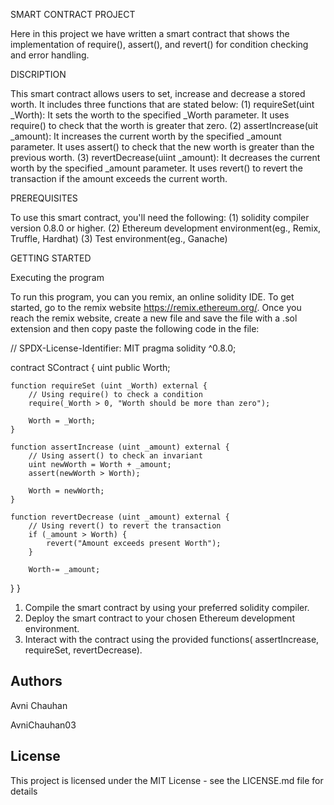 SMART CONTRACT PROJECT

Here in this project we have written a smart contract that shows the implementation of require(), assert(), and revert() for condition checking and error handling.

DISCRIPTION

This smart contract allows users to set, increase and decrease a stored worth. It includes three functions that are stated below:
 (1) requireSet(uint _Worth): It sets the worth to the specified _Worth parameter. It uses require() to check that the worth is greater that zero.
 (2) assertIncrease(uit _amount): It increases the current worth by the specified _amount parameter. It uses assert() to check that the new worth is greater than
 the previous worth.
 (3) revertDecrease(uiint _amount): It decreases the current worth by the specified _amount parameter. It uses revert() to revert the transaction if the amount exceeds the current worth.

 PREREQUISITES

 To use this smart contract, you'll need the following:
 (1) solidity compiler version 0.8.0 or higher.
 (2) Ethereum development environment(eg., Remix, Truffle, Hardhat)
 (3) Test environment(eg., Ganache)

GETTING STARTED

Executing the program

To run this program, you can you remix, an online solidity IDE. To get started, go to the remix website https://remix.ethereum.org/.
Once you reach the remix website, create a new file and save the file with a .sol extension and then copy paste the following code in the file:

// SPDX-License-Identifier: MIT
pragma solidity ^0.8.0;

contract SContract {
    uint public Worth;
    
    function requireSet (uint _Worth) external {
        // Using require() to check a condition
        require(_Worth > 0, "Worth should be more than zero");
        
        Worth = _Worth;
    }
    
    function assertIncrease (uint _amount) external {
        // Using assert() to check an invariant
        uint newWorth = Worth + _amount;
        assert(newWorth > Worth);
        
        Worth = newWorth;
    }
    
    function revertDecrease (uint _amount) external {
        // Using revert() to revert the transaction
        if (_amount > Worth) {
            revert("Amount exceeds present Worth");
        }
        
        Worth-= _amount;
}
}


1. Compile the smart contract by using your preferred solidity compiler.
2. Deploy the smart contract to your chosen Ethereum development environment.
3. Interact with the contract using the provided functions( assertIncrease, requireSet, revertDecrease).

## Authors

Avni Chauhan

AvniChauhan03


## License

This project is licensed under the MIT License - see the LICENSE.md file for details
